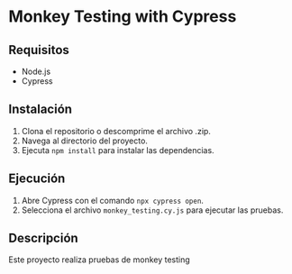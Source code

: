 # Monkey Testing with Cypress

## Requisitos

- Node.js
- Cypress

## Instalación

1. Clona el repositorio o descomprime el archivo .zip.
2. Navega al directorio del proyecto.
3. Ejecuta `npm install` para instalar las dependencias.

## Ejecución

1. Abre Cypress con el comando `npx cypress open`.
2. Selecciona el archivo `monkey_testing.cy.js` para ejecutar las pruebas.

## Descripción

Este proyecto realiza pruebas de monkey testing
